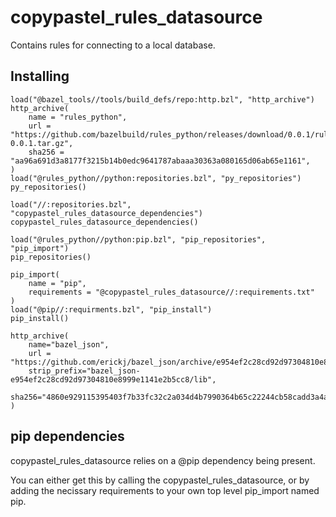 # copypastel_rules_datasource

Contains rules for connecting to a local database.

## Installing

```build
load("@bazel_tools//tools/build_defs/repo:http.bzl", "http_archive")
http_archive(
    name = "rules_python",
    url = "https://github.com/bazelbuild/rules_python/releases/download/0.0.1/rules_python-0.0.1.tar.gz",
    sha256 = "aa96a691d3a8177f3215b14b0edc9641787abaaa30363a080165d06ab65e1161",
)
load("@rules_python//python:repositories.bzl", "py_repositories")
py_repositories()

load("//:repositories.bzl", "copypastel_rules_datasource_dependencies")
copypastel_rules_datasource_dependencies()

load("@rules_python//python:pip.bzl", "pip_repositories", "pip_import")
pip_repositories()

pip_import(
    name = "pip",
    requirements = "@copypastel_rules_datasource//:requirements.txt"
)
load("@pip//:requirments.bzl", "pip_install")
pip_install()

http_archive(
    name="bazel_json",
    url = "https://github.com/erickj/bazel_json/archive/e954ef2c28cd92d97304810e8999e1141e2b5cc8.zip",
    strip_prefix="bazel_json-e954ef2c28cd92d97304810e8999e1141e2b5cc8/lib",
    sha256="4860e929115395403f7b33fc32c2a034d4b7990364b65c22244cb58cadd3a4a5",
)
```

## pip dependencies

copypastel_rules_datasource relies on a @pip dependency being present.

You can either get this by calling the copypastel_rules_datasource, or by adding the
necissary requirements to your own top level pip_import named pip.

